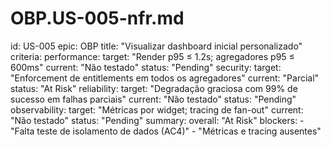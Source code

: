 # OBP.US-005-nfr.md
id: US-005
epic: OBP
title: "Visualizar dashboard inicial personalizado"
criteria:
  performance:
    target: "Render p95 ≤ 1.2s; agregadores p95 ≤ 600ms"
    current: "Não testado"
    status: "Pending"
  security:
    target: "Enforcement de entitlements em todos os agregadores"
    current: "Parcial"
    status: "At Risk"
  reliability:
    target: "Degradação graciosa com 99% de sucesso em falhas parciais"
    current: "Não testado"
    status: "Pending"
  observability:
    target: "Métricas por widget; tracing de fan-out"
    current: "Não testado"
    status: "Pending"
summary:
  overall: "At Risk"
  blockers:
    - "Falta teste de isolamento de dados (AC4)"
    - "Métricas e tracing ausentes"

